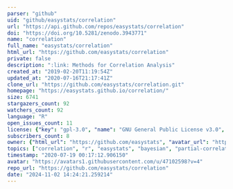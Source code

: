 ```yaml
---
parser: "github"
uid: "github/easystats/correlation"
url: "https://api.github.com/repos/easystats/correlation"
doi: "https://doi.org/10.5281/zenodo.3943771"
name: "correlation"
full_name: "easystats/correlation"
html_url: "https://github.com/easystats/correlation"
private: false
description: ":link: Methods for Correlation Analysis"
created_at: "2019-02-20T11:19:54Z"
updated_at: "2020-07-16T21:17:41Z"
clone_url: "https://github.com/easystats/correlation.git"
homepage: "https://easystats.github.io/correlation/"
size: 6741
stargazers_count: 92
watchers_count: 92
language: "R"
open_issues_count: 11
license: {"key": "gpl-3.0", "name": "GNU General Public License v3.0", "spdx_id": "GPL-3.0", "url": "https://api.github.com/licenses/gpl-3.0", "node_id": "MDc6TGljZW5zZTk="}
subscribers_count: 8
owner: {"html_url": "https://github.com/easystats", "avatar_url": "https://avatars1.githubusercontent.com/u/47102598?v=4", "login": "easystats", "type": "Organization"}
topics: ["correlation", "r", "easystats", "bayesian", "partial-correlations", "gaussian-graphical-models", "regression", "correlations", "matrix", "bayesian-correlations"]
timestamp: "2020-07-19 00:17:12.906150"
avatar: "https://avatars1.githubusercontent.com/u/47102598?v=4"
repo_url: "https://github.com/easystats/correlation"
date: "2024-11-02 14:24:21.259214"
---
```

